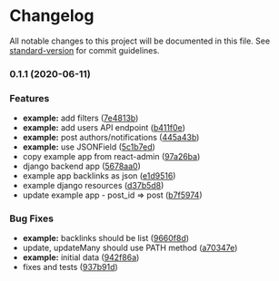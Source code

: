 # Changelog

All notable changes to this project will be documented in this file. See [standard-version](https://github.com/conventional-changelog/standard-version) for commit guidelines.

### 0.1.1 (2020-06-11)


### Features

* **example:** add filters ([7e4813b](https://github.com/bmihelac/ra-data-django-rest-framework/commit/7e4813befc6b3a46b68a09788cb0c14f743d737c))
* **example:** add users API endpoint ([b411f0e](https://github.com/bmihelac/ra-data-django-rest-framework/commit/b411f0ecde5ea8610e9e882f28ff98f860835908))
* **example:** post authors/notifications ([445a43b](https://github.com/bmihelac/ra-data-django-rest-framework/commit/445a43b4eb53edfddddda4f95bdb744b741a2c1e))
* **example:** use JSONField ([5c1b7ed](https://github.com/bmihelac/ra-data-django-rest-framework/commit/5c1b7ed6f56a56c1d50e5dd296ff414a89efa2f4))
* copy example app from react-admin ([97a26ba](https://github.com/bmihelac/ra-data-django-rest-framework/commit/97a26ba378477bc007dd16cc7fdda51fab5c5193))
* django backend app ([5678aa0](https://github.com/bmihelac/ra-data-django-rest-framework/commit/5678aa051821f24e7b4cce4ecbbe9d669fa28d83))
* example app backlinks as json ([e1d9516](https://github.com/bmihelac/ra-data-django-rest-framework/commit/e1d95169545868bfb94059d88e14122d738a6007))
* example django resources ([d37b5d8](https://github.com/bmihelac/ra-data-django-rest-framework/commit/d37b5d817883305f3764a132af7e94e81855e4c8))
* update example app - post_id => post ([b7f5974](https://github.com/bmihelac/ra-data-django-rest-framework/commit/b7f59743a10c8c507d0220b4b282ceb92cfbddc5))


### Bug Fixes

* **example:** backlinks should be list ([9660f8d](https://github.com/bmihelac/ra-data-django-rest-framework/commit/9660f8d1217b16441ab679493888e79de264980c))
* update, updateMany should use PATH method ([a70347e](https://github.com/bmihelac/ra-data-django-rest-framework/commit/a70347ec29b9c66dbb9db10ead63c92367b48daa))
* **example:** initial data ([942f86a](https://github.com/bmihelac/ra-data-django-rest-framework/commit/942f86aca5a75e40a0c73669f0ed3e52b107f2da))
* fixes and tests ([937b91d](https://github.com/bmihelac/ra-data-django-rest-framework/commit/937b91d3b5d7e19915bc965581d713432034ba60))

